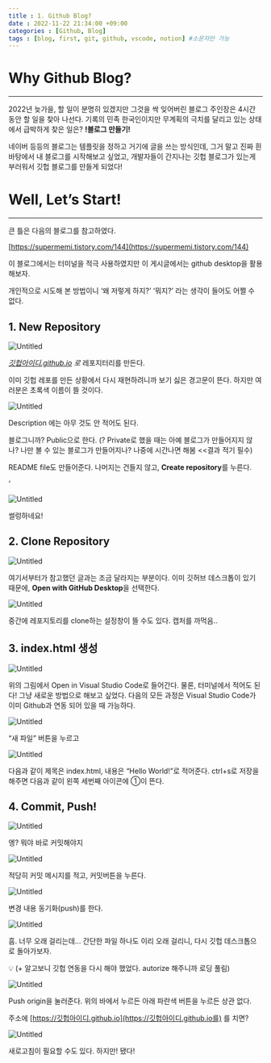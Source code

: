 ```yaml
---
title : 1. Github Blog?
date : 2022-11-22 21:34:00 +09:00
categories : [Github, Blog]
tags : [blog, first, git, github, vscode, notion] #소문자만 가능
---
```


# Why Github Blog?

---

2022년 늦가을, 할 일이 분명히 있겠지만 그것을 싹 잊어버린 블로그 주인장은 4시간 동안 할 일을 찾아 나선다. 기록의 민족 한국인이지만 무계획의 극치를 달리고 있는 상태에서 급박하게 찾은 일은? **!블로그 만들기!**

네이버 등등의 블로그는 템플릿을 정하고 거기에 글을 쓰는 방식인데, 그거 말고 진짜 흰 바탕에서 내 블로그를 시작해보고 싶었고, 개발자들이 간지나는 깃헙 블로그가 있는게 부러워서 깃헙 블로그를 만들게 되었다!

# Well, Let’s Start!

---

큰 틀은 다음의 블로그를 참고하였다.

[https://supermemi.tistory.com/144](https://supermemi.tistory.com/144)

이 블로그에서는 터미널을 적극 사용하였지만 이 게시글에서는 github desktop을 활용해보자.

개인적으로 시도해 본 방법이니 ‘왜 저렇게 하지?’ ‘뭐지?’ 라는 생각이 들어도 어쩔 수 없다.

## 1. New Repository

![Untitled](assets\2022-11-22-Github-Blog\Untitled.png)

*[깃헙아이디.github.io](http://깃헙아이디.github.io) 로* 레포지터리를 만든다.

이미 깃헙 레포를 만든 상황에서 다시 재현하려니까 보기 싫은 경고문이 뜬다. 하지만 여러분은 초록색 이름이 뜰 것이다.

![Untitled](assets\2022-11-22-Github-Blog\Untitled%201.png)

Description 에는 아무 것도 안 적어도 된다.

블로그니까? Public으로 한다. (? Private로 했을 때는 아예 블로그가 만들어지지 않나? 나만 볼 수 있는 블로그가 만들어지나? 나중에 시간나면 해봄 <<결과 적기 필수)

README file도 만들어준다. 나머지는 건들지 않고, **Create repository**를 누른다.

‘

![Untitled](assets\2022-11-22-Github-Blog\Untitled%202.png)

썰렁하네요!

## 2. Clone Repository

![Untitled](assets\2022-11-22-Github-Blog\Untitled%203.png)

여기서부터가 참고했던 글과는 조금 달라지는 부분이다. 이미 깃허브 데스크톱이 있기 때문에, **Open with GitHub Desktop**을 선택한다. 

![Untitled](assets\2022-11-22-Github-Blog\Untitled%204.png)

중간에 레포지토리를 clone하는 설정창이 뜰 수도 있다. 캡처를 까먹음..

## 3. index.html 생성

![Untitled](assets\2022-11-22-Github-Blog\Untitled%204.png)

위의 그림에서 Open in Visual Studio Code로 들어간다. 물론, 터미널에서 적어도 된다! 그냥 새로운 방법으로 해보고 싶었다. 다음의 모든 과정은 Visual Studio Code가 이미 Github과 연동 되어 있을 때 가능하다.

![Untitled](assets\2022-11-22-Github-Blog\Untitled%205.png)

“새 파일” 버튼을 누르고

![Untitled](assets\2022-11-22-Github-Blog\Untitled%206.png)

다음과 같이 제목은 index.html, 내용은 “Hello World!”로 적어준다. ctrl+s로 저장을 해주면 다음과 같이 왼쪽 세번째 아이콘에 ①이 뜬다.

## 4. Commit, Push!

![Untitled](assets\2022-11-22-Github-Blog\Untitled%207.png)

엥? 뭐야 바로 커밋해야지

![Untitled](assets\2022-11-22-Github-Blog\Untitled%208.png)

적당히 커밋 메시지를 적고, 커밋버튼을 누른다.

![Untitled](assets\2022-11-22-Github-Blog\Untitled%209.png)

변경 내용 동기화(push)를 한다. 

![Untitled](assets\2022-11-22-Github-Blog\Untitled%2010.png)

흠. 너무 오래 걸리는데… 간단한 파일 하나도 이리 오래 걸리니, 다시 깃헙 데스크톱으로 돌아가보자.

<aside>
💡 (+ 알고보니 깃헙 연동을 다시 해야 했었다. autorize 해주니까 로딩 풀림)

</aside>

![Untitled](assets\2022-11-22-Github-Blog\Untitled%2011.png)

Push origin을 눌러준다. 위의 바에서 누르든 아래 파란색 버튼을 누르든 상관 없다.

주소에 [https://깃헙아이디.github.io](https://깃헙아이디.github.io를) 를 치면?

![Untitled](assets\2022-11-22-Github-Blog\Untitled%2012.png)

새로고침이 필요할 수도 있다. 하지만! 됐다!